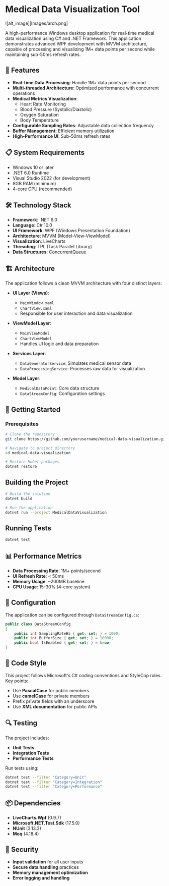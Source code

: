 # Medical Data Visualization Tool

![alt_image][Images/arch.png]

A high-performance Windows desktop application for real-time medical data visualization using C# and .NET Framework. This application demonstrates advanced WPF development with MVVM architecture, capable of processing and visualizing 1M+ data points per second while maintaining sub-50ms refresh rates.

## 🚀 Features

- **Real-time Data Processing**: Handle 1M+ data points per second
- **Multi-threaded Architecture**: Optimized performance with concurrent operations
- **Medical Metrics Visualization**:
  - Heart Rate Monitoring
  - Blood Pressure (Systolic/Diastolic)
  - Oxygen Saturation
  - Body Temperature
- **Configurable Sampling Rates**: Adjustable data collection frequency
- **Buffer Management**: Efficient memory utilization
- **High-Performance UI**: Sub-50ms refresh rates

## 📋 System Requirements

- Windows 10 or later
- .NET 6.0 Runtime
- Visual Studio 2022 (for development)
- 8GB RAM (minimum)
- 4-core CPU (recommended)

## 🛠️ Technology Stack

- **Framework**: .NET 6.0
- **Language**: C# 10.0
- **UI Framework**: WPF (Windows Presentation Foundation)
- **Architecture**: MVVM (Model-View-ViewModel)
- **Visualization**: LiveCharts
- **Threading**: TPL (Task Parallel Library)
- **Data Structures**: ConcurrentQueue

## 🏗️ Architecture

The application follows a clean MVVM architecture with four distinct layers:

- **UI Layer (Views)**:
  - `MainWindow.xaml`
  - `ChartView.xaml`
  - Responsible for user interaction and data visualization

- **ViewModel Layer**:
  - `MainViewModel`
  - `ChartViewModel`
  - Handles UI logic and data preparation

- **Services Layer**:
  - `DataGeneratorService`: Simulates medical sensor data
  - `DataProcessingService`: Processes raw data for visualization

- **Model Layer**:
  - `MedicalDataPoint`: Core data structure
  - `DataStreamConfig`: Configuration settings

## 🚀 Getting Started

### Prerequisites

```bash
# Clone the repository
git clone https://github.com/yourusername/medical-data-visualization.git

# Navigate to project directory
cd medical-data-visualization

# Restore NuGet packages
dotnet restore
```


## Building the Project

```bash
# Build the solution
dotnet build

# Run the application
dotnet run --project MedicalDataVisualization
```

## Running Tests

```bash
dotnet test
```

## 📊 Performance Metrics

- **Data Processing Rate**: 1M+ points/second
- **UI Refresh Rate**: < 50ms
- **Memory Usage**: ~200MB baseline
- **CPU Usage**: 15-30% (4-core system)

## 🔧 Configuration

The application can be configured through `DataStreamConfig.cs`:

```csharp
public class DataStreamConfig
{
    public int SamplingRateHz { get; set; } = 1000;
    public int BufferSize { get; set; } = 10000;
    public bool IsEnabled { get; set; } = true;
}
```
## 📝 Code Style

This project follows Microsoft's C# coding conventions and StyleCop rules. Key points:

- Use **PascalCase** for public members
- Use **camelCase** for private members
- Prefix private fields with an underscore
- Use **XML documentation** for public APIs

## 🔍 Testing

The project includes:

- **Unit Tests**
- **Integration Tests**
- **Performance Tests**

Run tests using:

```bash
dotnet test --filter "Category=Unit"
dotnet test --filter "Category=Integration"
dotnet test --filter "Category=Performance"
```

## 📦 Dependencies

- **LiveCharts.Wpf** (0.9.7)
- **Microsoft.NET.Test.Sdk** (17.5.0)
- **NUnit** (3.13.3)
- **Moq** (4.18.4)

## 🔐 Security

- **Input validation** for all user inputs
- **Secure data handling** practices
- **Memory management optimization**
- **Error logging and handling**


